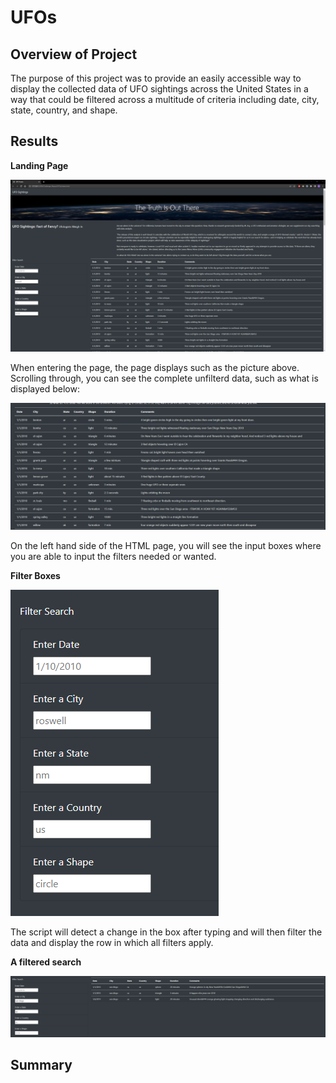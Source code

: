 # UFOs
## Overview of Project
The purpose of this project was to provide an easily accessible way to display the collected data of UFO sightings across the United States in a way that could be filtered across a multitude of criteria including date, city, state, country, and shape. 

## Results
**Landing Page**

![Landing Page](https://github.com/aKnownSaltMine/UFOs/blob/main/results/Landing_Page.png)

When entering the page, the page displays such as the picture above. Scrolling through, you can see the complete unfilterd data, such as what is displayed below:

![Unfiltered Table](https://github.com/aKnownSaltMine/UFOs/blob/main/results/table_unfiltered.PNG)

On the left hand side of the HTML page, you will see the input boxes where you are able to input the filters needed or wanted. 

**Filter Boxes**

![Filter boxes](https://github.com/aKnownSaltMine/UFOs/blob/main/results/Searching_Box.PNG)

The script will detect a change in the box after typing and will then filter the data and display the row in which all filters apply.

**A filtered search**

![Filtered table](https://github.com/aKnownSaltMine/UFOs/blob/main/results/table_filtered.PNG)
## Summary
